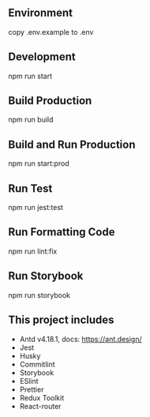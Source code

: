 ## Environment

copy .env.example to .env

## Development

npm run start

## Build Production

npm run build

## Build and Run Production

npm run start:prod

## Run Test

npm run jest:test

## Run Formatting Code

npm run lint:fix

## Run Storybook

npm run storybook

## This project includes

- Antd v4.18.1, docs: https://ant.design/
- Jest
- Husky
- Commitlint
- Storybook
- ESlint
- Prettier
- Redux Toolkit
- React-router
